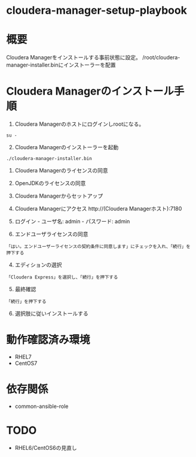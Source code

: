 cloudera-manager-setup-playbook
============================================================

# 概要

Cloudera Managerをインストールする事前状態に設定。
/root/cloudera-manager-installer.binにインストーラーを配置

# Cloudera Managerのインストール手順

1. Cloudera Managerのホストにログインしrootになる。

  ```
  su -
  ```

2. Cloudera Managerのインストーラーを起動

  ```
  ./cloudera-manager-installer.bin
  ```

  1. Cloudera Managerのライセンスの同意

  2. OpenJDKのライセンスの同意

3. Cloudera Managerからセットアップ

  1. Cloudera Managerにアクセス http://(Cloudera Managerホスト):7180

  2. ログイン
    - ユーザ名: admin
    - パスワード: admin

  3. エンドユーザライセンスの同意

    「はい。エンドユーザーライセンスの契約条件に同意します」にチェックを入れ、「続行」を押下する

  4. エディションの選択

    「Cloudera Express」を選択し、「続行」を押下する

  5. 最終確認

    「続行」を押下する

  6. 選択肢に従いインストールする

# 動作確認済み環境

- RHEL7
- CentOS7

# 依存関係

- common-ansible-role

# TODO

  - RHEL6/CentOS6の見直し
